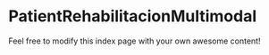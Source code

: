 # PatientRehabilitacionMultimodal

Feel free to modify this index page with your own awesome content!